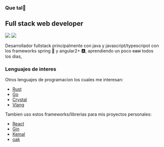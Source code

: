 ###  Que tal👋

## Full stack web developer
![](https://img.shields.io/badge/backend-good-green?style=for-the-badge&logo=spring) ![](https://img.shields.io/badge/frontend-good-red?style=for-the-badge&logo=angular)

Desarrollador fullstack principalmente con java y javascript/typescripot con los frameworks spring :leaves: y angular2+ :a:, aprendiendo un poco <del>casi</del> todos los dias,

### Lenguajes de interes
Otros lenguajes de programacion los cuales me interesan:

* [Rust](https://github.com/rust-lang/rust)
* [Go](https://golang.org/)
* [Crystal](https://github.com/crystal-lang/crystal)
* [Vlang](https://github.com/vlang/v)

Tambien uso estos frameworks/librerias para mis proyectos personales:

* [React](https://github.com/facebook/react)
* [Gin](https://github.com/gin-gonic/gin)
* [Kemal](https://github.com/kemalcr/kemal)
* [oak](https://github.com/oakserver/oak)
